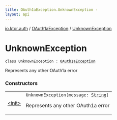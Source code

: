 ```yaml
---
title: OAuth1aException.UnknownException - 
layout: api
---
```


<div class='api-docs-breadcrumbs'><a href="../../index.html">io.ktor.auth</a> / <a href="../index.html">OAuth1aException</a> / <a href="./index.html">UnknownException</a></div>

# UnknownException

<div class="signature"><code><span class="keyword">class </span><span class="identifier">UnknownException</span>&nbsp;<span class="symbol">:</span>&nbsp;<a href="../index.html"><span class="identifier">OAuth1aException</span></a></code></div>

Represents any other OAuth1a error

### Constructors

<table class="api-docs-table">
<tbody>
<tr>
<td markdown="1">

<a href="-init-.html">&lt;init&gt;</a>


</td>
<td markdown="1">
<div class="signature"><code><span class="identifier">UnknownException</span><span class="symbol">(</span><span class="parameterName" id="io.ktor.auth.OAuth1aException.UnknownException$<init>(kotlin.String)/message">message</span><span class="symbol">:</span>&nbsp;<a href="https://kotlinlang.org/api/latest/jvm/stdlib/kotlin/-string/index.html"><span class="identifier">String</span></a><span class="symbol">)</span></code></div>

Represents any other OAuth1a error


</td>
</tr>
</tbody>
</table>
